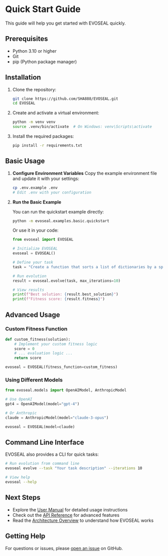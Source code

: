# Quick Start Guide

This guide will help you get started with EVOSEAL quickly.

## Prerequisites

- Python 3.10 or higher
- Git
- pip (Python package manager)

## Installation

1. Clone the repository:
   ```bash
   git clone https://github.com/SHA888/EVOSEAL.git
   cd EVOSEAL
   ```

2. Create and activate a virtual environment:
   ```bash
   python -m venv venv
   source .venv/bin/activate  # On Windows: venv\Scripts\activate
   ```

3. Install the required packages:
   ```bash
   pip install -r requirements.txt
   ```

## Basic Usage

1. **Configure Environment Variables**
   Copy the example environment file and update it with your settings:
   ```bash
   cp .env.example .env
   # Edit .env with your configuration
   ```

2. **Run the Basic Example**
   
   You can run the quickstart example directly:
   ```bash
   python -m evoseal.examples.basic.quickstart
   ```
   
   Or use it in your code:
   ```python
   from evoseal import EVOSEAL

   # Initialize EVOSEAL
   evoseal = EVOSEAL()

   # Define your task
   task = "Create a function that sorts a list of dictionaries by a specific key"

   # Run evolution
   result = evoseal.evolve(task, max_iterations=10)

   # View results
   print(f"Best solution: {result.best_solution}")
   print(f"Fitness score: {result.fitness}")
   ```

## Advanced Usage

### Custom Fitness Function

```python
def custom_fitness(solution):
    # Implement your custom fitness logic
    score = 0
    # ... evaluation logic ...
    return score

evoseal = EVOSEAL(fitness_function=custom_fitness)
```

### Using Different Models

```python
from evoseal.models import OpenAIModel, AnthropicModel

# Use OpenAI
gpt4 = OpenAIModel(model="gpt-4")

# Or Anthropic
claude = AnthropicModel(model="claude-3-opus")

evoseal = EVOSEAL(model=claude)
```

## Command Line Interface

EVOSEAL also provides a CLI for quick tasks:

```bash
# Run evolution from command line
evoseal evolve --task "Your task description" --iterations 10

# View help
evoseal --help
```

## Next Steps

- Explore the [User Manual](user/manual.md) for detailed usage instructions
- Check out the [API Reference](api/index.md) for advanced features
- Read the [Architecture Overview](architecture/overview.md) to understand how EVOSEAL works

## Getting Help

For questions or issues, please [open an issue](https://github.com/SHA888/EVOSEAL/issues) on GitHub.
